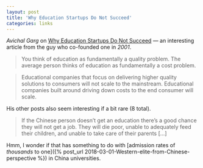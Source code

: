 ```yaml
---
layout: post
title: 'Why Education Startups Do Not Succeed'
categories: links
---
```


_Avichal Garg_ on [Why Education Startups Do Not Succeed](https://avichal.com/2011/10/07/why-education-startups-do-not-succeed/) — an interesting article from the guy who co-founded one in _2001_. 

> You think of education as fundamentally a quality problem. The average person thinks of education as fundamentally a cost problem.

> Educational companies that focus on delivering higher quality solutions to consumers will not scale to the mainstream. Educational companies built around driving down costs to the end consumer will scale.  

His other posts also seem interesting if a bit rare (8 total).

> If the Chinese person doesn’t get an education there’s a good chance they will not get a job. They will die poor, unable to adequately feed their children, and unable to take care of their parents [...]

Hmm, I wonder if that has something to do with [admission rates of _thousands_ to one]({% post_url 2018-03-01-Western-elite-from-Chinese-perspective %}) in China universities.